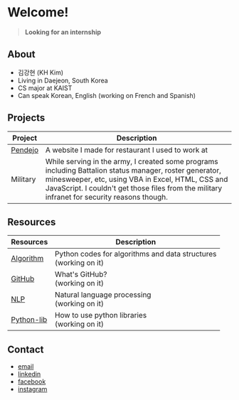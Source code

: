 # Welcome!
> **Looking for an internship**

## About

- 김강현 (KH Kim)
- Living in Daejeon, South Korea
- CS major at KAIST
- Can speak Korean, English (working on French and Spanish)

## Projects

| Project | Description |
| ------- | ----------- |
| [Pendejo](http://kaist19.github.io/pendejo) | A website I made for restaurant I used to work at |
| Military | While serving in the army, I created some programs including Battalion status manager, roster generator, minesweeper, etc, using VBA in Excel, HTML, CSS and JavaScript. I couldn't get those files from the military infranet for security reasons though. |

## Resources

| Resources | Description |
| ------- | ----------- |
| [Algorithm](https://github.com/KAIST19/algorithm.git) | Python codes for algorithms and data structures<br>(working on it)|
| [GitHub](https://github.com/KAIST19/GitHub.git) | What's GitHub?<br>(working on it)|
| [NLP](https://github.com/KAIST19/NLP.git) | Natural language processing<br>(working on it) |
| [Python-lib](https://github.com/KAIST19/python-lib.git) | How to use python libraries <br>(working on it)|

## Contact

- [email](mailto:kaist19@kaist.ac.kr)
- [linkedin](https://www.linkedin.com/in/강현-김-29ba44192/)
- [facebook](https://www.facebook.com/deanjackson2468/)
- [instagram](https://www.instagram.com/__kkh__/)